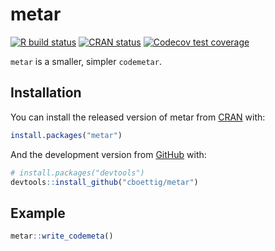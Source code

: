 
<!-- README.md is generated from README.Rmd. Please edit that file -->

# metar

<!-- badges: start -->

[![R build
status](https://github.com/cboettig/metar/workflows/R-CMD-check/badge.svg)](https://github.com/cboettig/metar/actions)
[![CRAN
status](https://www.r-pkg.org/badges/version/metar)](https://CRAN.R-project.org/package=metar)
[![Codecov test
coverage](https://codecov.io/gh/cboettig/metar/branch/master/graph/badge.svg)](https://codecov.io/gh/cboettig/metar?branch=master)
<!-- badges: end -->

`metar` is a smaller, simpler `codemetar`.

## Installation

You can install the released version of metar from
[CRAN](https://CRAN.R-project.org) with:

``` r
install.packages("metar")
```

And the development version from [GitHub](https://github.com/) with:

``` r
# install.packages("devtools")
devtools::install_github("cboettig/metar")
```

## Example

``` r
metar::write_codemeta()
```
